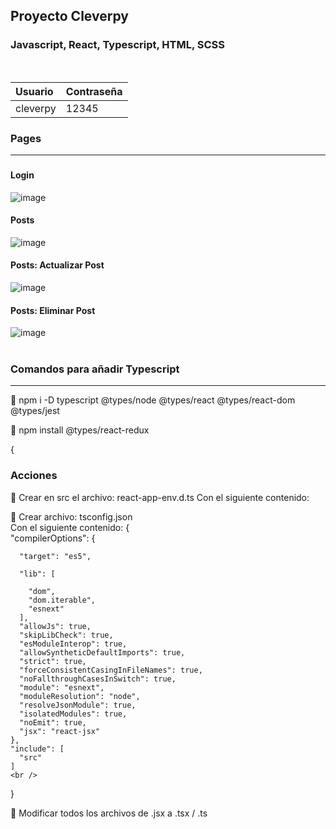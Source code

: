 ## Proyecto Cleverpy
### Javascript, React, Typescript, HTML, SCSS

<br />

|Usuario | Contraseña |
| :---         |  :---         | 
 cleverpy | 12345

### Pages
***
###
#### Login
![image](https://user-images.githubusercontent.com/28491001/152609734-e90e6a95-33c0-4608-be5e-b9a98d07529e.png)
#### Posts
![image](https://user-images.githubusercontent.com/28491001/152609772-f1b68e13-8975-4da9-bb5d-b94032658eb3.png)
#### Posts: Actualizar Post
![image](https://user-images.githubusercontent.com/28491001/152609892-b53969f8-c02f-437d-a4ef-5faae9c82caf.png)
#### Posts: Eliminar Post
![image](https://user-images.githubusercontent.com/28491001/152609914-5ba7535e-e9e8-4407-95d3-bd9fb133cc1e.png)
<br />
<br />

### Comandos para añadir Typescript
***
🔷 npm i -D typescript @types/node @types/react @types/react-dom @types/jest

🔷  npm install @types/react-redux

 {<br />
### Acciones
🔷 Crear en src el archivo: react-app-env.d.ts 
Con el siguiente contenido:
 <reference types="react-scripts" />
 
 🔷 Crear archivo: tsconfig.json
 <br /> 
 Con el siguiente contenido:
 {<br />
    "compilerOptions": {
    
      "target": "es5",
      
      "lib": [
      
        "dom",
        "dom.iterable",
        "esnext"
      ],
      "allowJs": true,
      "skipLibCheck": true,
      "esModuleInterop": true,
      "allowSyntheticDefaultImports": true,
      "strict": true,
      "forceConsistentCasingInFileNames": true,
      "noFallthroughCasesInSwitch": true,
      "module": "esnext",
      "moduleResolution": "node",
      "resolveJsonModule": true,
      "isolatedModules": true,
      "noEmit": true,
      "jsx": "react-jsx"
    },
    "include": [
      "src"
    ]
    <br />   
  }
 
  🔷 Modificar todos los archivos de .jsx a .tsx  / .ts
